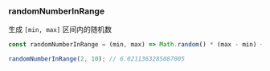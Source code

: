 ### randomNumberInRange

生成 `[min, max]` 区间内的随机数

```js
const randomNumberInRange = (min, max) => Math.random() * (max - min) + min;
```

```js
randomNumberInRange(2, 10); // 6.0211363285087005
```
